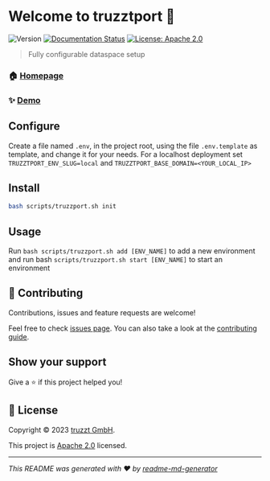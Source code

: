 # Welcome to truzztport 👋
![Version](https://img.shields.io/badge/version-0.0.1-blue.svg?cacheSeconds=2592000)
[![Documentation Status](https://readthedocs.org/projects/truzztport/badge/?version=latest)](https://truzztport.readthedocs.io/en/latest/?badge=latest)
[![License: Apache 2.0](https://img.shields.io/badge/License-Apache2.0-yellow.svg)](/LICENSE)

> Fully configurable dataspace setup

### 🏠 [Homepage](truzztport.com)

### ✨ [Demo](demo.truzztport.com)

## Configure
Create a file named ```.env```, in the project root, using the file ```.env.template``` as template, and change it for your needs. 
For a localhost deployment set ```TRUZZTPORT_ENV_SLUG=local``` and ```TRUZZTPORT_BASE_DOMAIN=<YOUR_LOCAL_IP>```

## Install

```sh
bash scripts/truzzport.sh init
```

## Usage

Run ```bash scripts/truzzport.sh add [ENV_NAME]``` to add a new environment and run bash ```scripts/truzzport.sh start [ENV_NAME]``` to start an environment

## 🤝 Contributing

Contributions, issues and feature requests are welcome!

Feel free to check [issues page](https://github.com/truzzt/truzztport/issues). You can also take a look at the [contributing guide](/CONTRIBUTING.md).

## Show your support

Give a ⭐️ if this project helped you!


## 📝 License

Copyright © 2023 [truzzt GmbH](https://truzzt.com).

This project is [Apache 2.0](/LICENSE) licensed.

***
_This README was generated with ❤️ by [readme-md-generator](https://github.com/kefranabg/readme-md-generator)_